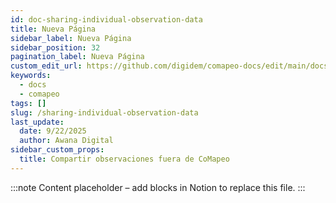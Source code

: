 ```yaml
---
id: doc-sharing-individual-observation-data
title: Nueva Página
sidebar_label: Nueva Página
sidebar_position: 32
pagination_label: Nueva Página
custom_edit_url: https://github.com/digidem/comapeo-docs/edit/main/docs/sharing-outside-your-project/sharing-individual-observation-data.md
keywords:
  - docs
  - comapeo
tags: []
slug: /sharing-individual-observation-data
last_update:
  date: 9/22/2025
  author: Awana Digital
sidebar_custom_props:
  title: Compartir observaciones fuera de CoMapeo
---
```


<!-- Placeholder content generated automatically because the Notion page is missing a Website Block. -->

:::note
Content placeholder – add blocks in Notion to replace this file.
:::

